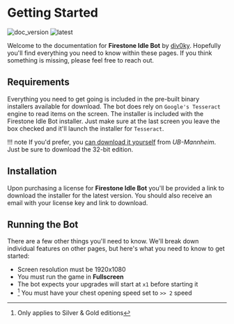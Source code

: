# Getting Started

![doc_version](https://img.shields.io/badge/docs-v0.1-blue)
![latest](https://img.shields.io/badge/bot-v0.8-blue)

Welcome to the documentation for **Firestone Idle Bot** by [div0ky](https://div0ky.com). Hopefully you'll find everything you need to know within these pages. If you think something is missing, please feel free to reach out.

## Requirements

Everything you need to get going is included in the pre-built binary installers available for download. The bot does rely on `Google's Tesseract` engine to read items on the screen. The installer is included with the Firestone Idle Bot installer. Just make sure at the last screen you leave the box checked and it'll launch the installer for `Tesseract`. 

!!! note
    If you'd prefer, you [can download it yourself](https://github.com/UB-Mannheim/tesseract/wiki) from *UB-Mannheim*. Just be sure to download the 32-bit edition.
    
## Installation

Upon purchasing a license for **Firestone Idle Bot** you'll be provided a link to download the installer for the latest version. You should also receive an email with your license key and link to download.

## Running the Bot

There are a few other things you'll need to know. We'll break down individual features on other pages, but here's what you need to know to get started:

* Screen resolution must be 1920x1080
* You must run the game in **Fullscreen**
* The bot expects your upgrades will start at `x1` before starting it
* [^1] You must have your chest opening speed set to `>> 2` speed


[^1]: Only applies to Silver & Gold editions